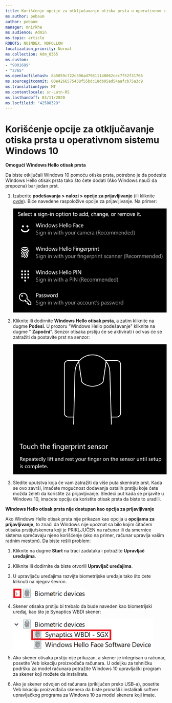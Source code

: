 ```yaml
---
title: Korišćenje opcije za otključavanje otiska prsta u operativnom sistemu Windows 10
ms.author: pebaum
author: pebaum
manager: mnirkhe
ms.audience: Admin
ms.topic: article
ROBOTS: NOINDEX, NOFOLLOW
localization_priority: Normal
ms.collection: Adm_O365
ms.custom:
- "9001689"
- "3765"
ms.openlocfilehash: 8a5059c722c306ad79811140062cec7f52f31766
ms.sourcegitcommit: 00e4266575438f55bdc18db05ed54aafcb75a3c9
ms.translationtype: MT
ms.contentlocale: sr-Latn-RS
ms.lasthandoff: 03/11/2020
ms.locfileid: "42588329"
---
```

# <a name="use-fingerprint-unlock-option-in-windows-10"></a>Korišćenje opcije za otključavanje otiska prsta u operativnom sistemu Windows 10

**Omogući Windows Hello otisak prsta**

Da biste otključali Windows 10 pomoću otiska prsta, potrebno je da podesite Windows Hello otisak prsta tako što ćete dodati (Ako Windows nauči da prepozna) bar jedan prst. 

1. Izaberite **podešavanja > nalozi > opcije za prijavljivanje** (ili kliknite [ovde](ms-settings:signinoptions?activationSource=GetHelp)). Biće navedene raspoložive opcije za prijavljivanje. Na primer:

    ![Opcije za prijavljivanje.](media/sign-in-options.png)

2. Kliknite ili dodirnite **Windows Hello otisak prsta**, a zatim kliknite na dugme **Podesi**. U prozoru "Windows Hello podešavanje" kliknite na dugme " **Započni**". Senzor otisaka prstiju će se aktivirati i od vas će se zatražiti da postavite prst na senzor:

   ![Senzor otisaka prstiju.](media/fingerprint-sensor.png)

3. Sledite uputstva koja će vam zatražiti da više puta skenirate prst. Kada se ovo završi, imaćete mogućnost dodavanja ostalih prstiju koje ćete možda želeti da koristite za prijavljivanje. Sledeći put kada se prijavite u Windows 10, imaćete opciju da koristite otisak prsta da biste to uradili.

**Windows Hello otisak prsta nije dostupan kao opcija za prijavljivanje**

Ako Windows Hello otisak prsta nije prikazan kao opcija u **opcijama za prijavljivanje**, to znači da Windows nije upoznat sa bilo kojim čitačem otisaka prstiju/skenera koji je PRIKLJUČEN na računar ili da smernice sistema sprečavaju njeno korišćenje (ako na primer, računar upravlja vašim radnim mestom). Da biste rešili problem: 

1. Kliknite na dugme **Start** na traci zadataka i potražite **Upravljač uređajima**.

2. Kliknite ili dodirnite da biste otvorili **Upravljač uređajima**.

3. U upravljaču uređajima razvijte biometrijske uređaje tako što ćete kliknuti na njegov ševron.

   ![Biometrijske uređaje.](media/biometric-devices.png)

4. Skener otisaka prstiju bi trebalo da bude naveden kao biometrijski uređaj, kao što je Synaptics WBDI skener:

   ![Biometrijske uređaje.](media/biometric-devices-expanded.png)

5. Ako skener otisaka prstiju nije prikazan, a skener je integrisan u računar, posetite Veb lokaciju proizvođača računara. U odeljku za tehničku podršku za model računara potražite Windows 10 upravljački program za skener koji možete da instalirate.

6. Ako je skener odvojen od računara (priključen preko USB-a), posetite Veb lokaciju proizvođača skenera da biste pronašli i instalirali softver upravljačkog programa za Windows 10 za model skenera koji imate.
